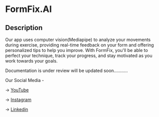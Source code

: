 # FormFix.AI

## Description

Our app uses computer vision(Mediapipe) to analyze your movements during exercise, providing real-time feedback on your form and offering personalized tips to help you improve. With FormFix, you'll be able to perfect your technique, track your progress, and stay motivated as you work towards your goals.

Documentation is under review will be updated soon...........


Our Social Media - 

-> [YouTube](https://www.youtube.com/@formfix)

-> [Instagram](https://www.instagram.com/formfixai/)

-> [Linkedin](https://www.linkedin.com/company/formfixai/)

